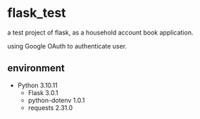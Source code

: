 # flask_test
a test project of flask, as a household account book application.

using Google OAuth to authenticate user.

## environment
- Python 3.10.11
  - Flask 3.0.1
  - python-dotenv 1.0.1
  - requests 2.31.0